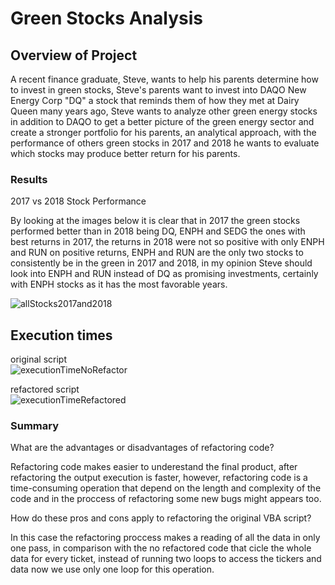 # Green Stocks Analysis  

## Overview of Project  
A recent finance graduate, Steve, wants to help his parents determine how to invest in green stocks, Steve's parents want to invest into DAQO New Energy Corp "DQ" a stock that reminds them of how they met at Dairy Queen many years ago, Steve wants to analyze other green energy stocks in addition to DAQO to get a better picture of the green energy sector and create a stronger portfolio for his parents, an analytical approach, with the performance of others green stocks in 2017 and 2018 he wants to evaluate which stocks may produce better return for his parents.  

### Results  
2017 vs 2018 Stock Performance

By looking at the images below it is clear that in 2017 the green stocks performed better than in 2018 being DQ, ENPH and SEDG the ones with best returns in 2017, the returns in 2018 were not so positive with only ENPH and RUN on positive returns, ENPH and RUN are the only two stocks to consistently be in the green in 2017 and 2018, in my opinion Steve should look into ENPH and RUN instead of DQ as promising investments, certainly with ENPH stocks as it has the most favorable years.  

![allStocks2017and2018](https://user-images.githubusercontent.com/16723095/121767362-5e35b400-cb1d-11eb-8b5a-d5ea2c63233a.png)

## Execution times  
original script  
![executionTimeNoRefactor](https://user-images.githubusercontent.com/16723095/121767366-67268580-cb1d-11eb-9a95-9604d3f81316.png)

refactored script  
![executionTimeRefactored](https://user-images.githubusercontent.com/16723095/121767372-6aba0c80-cb1d-11eb-847e-bc30fe7042de.png)

### Summary     
What are the advantages or disadvantages of refactoring code?   
  
Refactoring code makes easier to underestand the final product, after refactoring the output execution is faster, however, refactoring code is a time-consuming operation that depend on the length and complexity of the code and in the proccess of refactoring some new bugs might appears too.  

How do these pros and cons apply to refactoring the original VBA script?    

In this case the refactoring proccess makes a reading of all the data in only one pass, in comparison with the no refactored code that cicle the whole data for every ticket, instead of running two loops to access the tickers and data now we use only one loop for this operation.  

